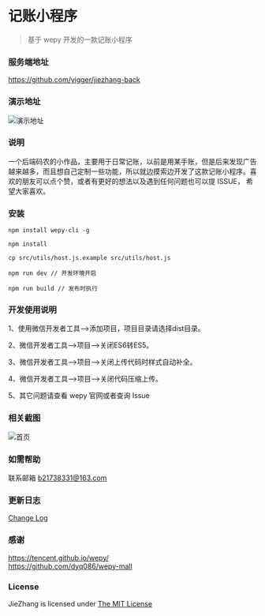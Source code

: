 # 记账小程序
> 基于 wepy 开发的一款记账小程序

### 服务端地址
https://github.com/yigger/jiezhang-back

### 演示地址
![演示地址](https://github.com/yigger/jiezhang/raw/master/screenshots/qrcode.jpg)

### 说明
一个后端码农的小作品，主要用于日常记账，以前是用某手账，但是后来发现广告越来越多，而且想自己定制一些功能，所以就边摸索边开发了这款记账小程序。喜欢的朋友可以点个赞，或者有更好的想法以及遇到任何问题也可以提 ISSUE， 希望大家喜欢。

### 安装
```
npm install wepy-cli -g

npm install

cp src/utils/host.js.example src/utils/host.js

npm run dev // 开发环境开启

npm run build // 发布时执行
```

### 开发使用说明
1、使用微信开发者工具-->添加项目，项目目录请选择dist目录。

2、微信开发者工具-->项目-->关闭ES6转ES5。

3、微信开发者工具-->项目-->关闭上传代码时样式自动补全。

4、微信开发者工具-->项目-->关闭代码压缩上传。 

5、其它问题请查看 wepy 官网或者查询 Issue

### 相关截图
![首页](https://github.com/yigger/jiezhang/raw/master/screenshots/01.png)

### 如需帮助
联系邮箱 b21738331@163.com

### 更新日志
[Change Log](CHANGELOG.md)

### 感谢
https://tencent.github.io/wepy/  
https://github.com/dyq086/wepy-mall  


### License
JieZhang is licensed under [The MIT License](LICENSE)